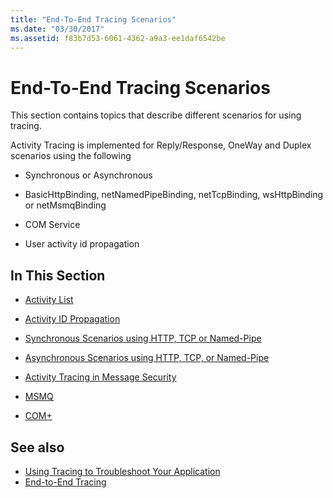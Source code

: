 ```yaml
---
title: "End-To-End Tracing Scenarios"
ms.date: "03/30/2017"
ms.assetid: f83b7d53-6061-4362-a9a3-ee1daf6542be
---
```

# End-To-End Tracing Scenarios
This section contains topics that describe different scenarios for using tracing.  
  
 Activity Tracing is implemented for Reply/Response, OneWay and Duplex scenarios using the following  
  
- Synchronous or Asynchronous  
  
- BasicHttpBinding, netNamedPipeBinding, netTcpBinding, wsHttpBinding or netMsmqBinding  
  
- COM Service  
  
- User activity id propagation  
  
## In This Section  
  
- [Activity List](../../../../../docs/framework/wcf/diagnostics/tracing/activity-list.md)  
  
- [Activity ID Propagation](../../../../../docs/framework/wcf/diagnostics/tracing/activity-id-propagation.md)  
  
- [Synchronous Scenarios using HTTP, TCP or Named-Pipe](../../../../../docs/framework/wcf/diagnostics/tracing/synchronous-scenarios-using-http-tcp-or-named-pipe.md)  
  
- [Asynchronous Scenarios using HTTP, TCP, or Named-Pipe](../../../../../docs/framework/wcf/diagnostics/tracing/asynchronous-scenarios-using-http-tcp-or-named-pipe.md)  
  
- [Activity Tracing in Message Security](../../../../../docs/framework/wcf/diagnostics/tracing/activity-tracing-in-message-security.md)  
  
- [MSMQ](../../../../../docs/framework/wcf/diagnostics/tracing/msmq.md)  
  
- [COM+](../../../../../docs/framework/wcf/diagnostics/tracing/com.md)  
  
## See also

- [Using Tracing to Troubleshoot Your Application](../../../../../docs/framework/wcf/diagnostics/tracing/using-tracing-to-troubleshoot-your-application.md)
- [End-to-End Tracing](../../../../../docs/framework/wcf/diagnostics/tracing/end-to-end-tracing.md)
